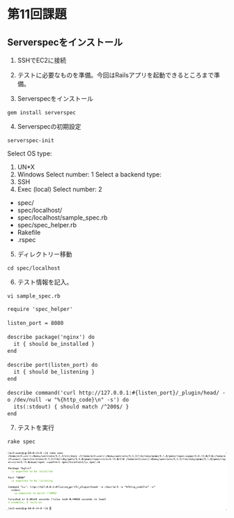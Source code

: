 # 第11回課題

## Serverspecをインストール

1. SSHでEC2に接続

2. テストに必要なものを準備。今回はRailsアプリを起動できるところまで準備。

3. Serverspecをインストール
```
gem install serverspec
```


4. Serverspecの初期設定
```
serverspec-init
```
Select OS type:
  1) UN*X
  2) Windows
Select number: 1
Select a backend type:
  1) SSH
  2) Exec (local)
Select number: 2
 + spec/
 + spec/localhost/
 + spec/localhost/sample_spec.rb
 + spec/spec_helper.rb
 + Rakefile
 + .rspec

5. ディレクトリー移動
```
cd spec/localhost
```

6. テスト情報を記入。
```
vi sample_spec.rb
```

```
require 'spec_helper'

listen_port = 8080

describe package('nginx') do
  it { should be_installed }
end

describe port(listen_port) do
  it { should be_listening }
end

describe command('curl http://127.0.0.1:#{listen_port}/_plugin/head/ -o /dev/null -w "%{http_code}\n" -s') do
  its(:stdout) { should match /^200$/ }
end
```
7. テストを実行
```
rake spec
```
![picture 0](images/testResult.png)  

<script src="https://blz-soft.github.io/md_style/release/v1.2/md_style.js" ></script>
